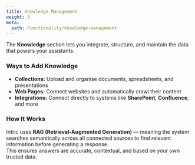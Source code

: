 ```yaml
---
title: Knowledge Management
weight: 3
meta:
  path: Functionality/knowledge-management
---
```

The **Knowledge** section lets you integrate, structure, and maintain the data that powers your assistants.

### Ways to Add Knowledge
- **Collections:** Upload and organise documents, spreadsheets, and presentations  
- **Web Pages:** Connect websites and automatically crawl their content  
- **Integrations:** Connect directly to systems like **SharePoint**, **Confluence**, and more  

### How It Works
Intric uses **RAG (Retrieval-Augmented Generation)** — meaning the system searches semantically across all connected sources to find relevant information before generating a response.  
This ensures answers are accurate, contextual, and based on your own trusted data.
